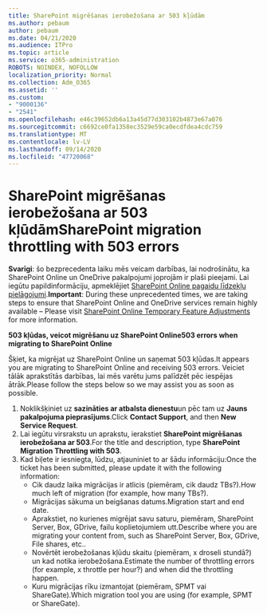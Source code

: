 ```yaml
---
title: SharePoint migrēšanas ierobežošana ar 503 kļūdām
ms.author: pebaum
author: pebaum
ms.date: 04/21/2020
ms.audience: ITPro
ms.topic: article
ms.service: o365-administration
ROBOTS: NOINDEX, NOFOLLOW
localization_priority: Normal
ms.collection: Adm_O365
ms.assetid: ''
ms.custom:
- "9000136"
- "2541"
ms.openlocfilehash: e46c39652db6a13a45d77d303102b4873e67a076
ms.sourcegitcommit: c6692ce0fa1358ec3529e59ca0ecdfdea4cdc759
ms.translationtype: MT
ms.contentlocale: lv-LV
ms.lasthandoff: 09/14/2020
ms.locfileid: "47720068"
---
```

# <a name="sharepoint-migration-throttling-with-503-errors"></a><span data-ttu-id="bde89-102">SharePoint migrēšanas ierobežošana ar 503 kļūdām</span><span class="sxs-lookup"><span data-stu-id="bde89-102">SharePoint migration throttling with 503 errors</span></span>

<span data-ttu-id="bde89-103">**Svarīgi**: šo bezprecedenta laiku mēs veicam darbības, lai nodrošinātu, ka SharePoint Online un OneDrive pakalpojumi joprojām ir plaši pieejami. Lai iegūtu papildinformāciju, apmeklējiet [SharePoint Online pagaidu līdzekļu pielāgojumi](https://aka.ms/ODSPAdjustments).</span><span class="sxs-lookup"><span data-stu-id="bde89-103">**Important**: During these unprecedented times, we are taking steps to ensure that SharePoint Online and OneDrive services remain highly available – Please visit [SharePoint Online Temporary Feature Adjustments](https://aka.ms/ODSPAdjustments) for more information.</span></span>

<span data-ttu-id="bde89-104">**503 kļūdas, veicot migrēšanu uz SharePoint Online**</span><span class="sxs-lookup"><span data-stu-id="bde89-104">**503 errors when migrating to SharePoint Online**</span></span>

<span data-ttu-id="bde89-105">Šķiet, ka migrējat uz SharePoint Online un saņemat 503 kļūdas.</span><span class="sxs-lookup"><span data-stu-id="bde89-105">It appears you are migrating to SharePoint Online and receiving 503 errors.</span></span> <span data-ttu-id="bde89-106">Veiciet tālāk aprakstītās darbības, lai mēs varētu jums palīdzēt pēc iespējas ātrāk.</span><span class="sxs-lookup"><span data-stu-id="bde89-106">Please follow the steps below so we may assist you as soon as possible.</span></span> 

1. <span data-ttu-id="bde89-107">Noklikšķiniet uz **sazināties ar atbalsta dienestu**un pēc tam uz **Jauns pakalpojuma pieprasījums**.</span><span class="sxs-lookup"><span data-stu-id="bde89-107">Click **Contact Support**, and then **New Service Request**.</span></span>
2. <span data-ttu-id="bde89-108">Lai iegūtu virsrakstu un aprakstu, ierakstiet **SharePoint migrēšanas ierobežošana ar 503**.</span><span class="sxs-lookup"><span data-stu-id="bde89-108">For the title and description, type **SharePoint Migration Throttling with 503**.</span></span>
3. <span data-ttu-id="bde89-109">Kad biļete ir iesniegta, lūdzu, atjauniniet to ar šādu informāciju:</span><span class="sxs-lookup"><span data-stu-id="bde89-109">Once the ticket has been submitted, please update it with the following information:</span></span>
    - <span data-ttu-id="bde89-110">Cik daudz laika migrācijas ir atlicis (piemēram, cik daudz TBs?).</span><span class="sxs-lookup"><span data-stu-id="bde89-110">How much left of migration (for example, how many TBs?).</span></span>
    - <span data-ttu-id="bde89-111">Migrācijas sākuma un beigšanas datums.</span><span class="sxs-lookup"><span data-stu-id="bde89-111">Migration start and end date.</span></span>
    - <span data-ttu-id="bde89-112">Aprakstiet, no kurienes migrējat savu saturu, piemēram, SharePoint Server, Box, GDrive, failu koplietojumiem utt.</span><span class="sxs-lookup"><span data-stu-id="bde89-112">Describe where you are migrating your content from, such as SharePoint Server, Box, GDrive, File shares, etc..</span></span>
    - <span data-ttu-id="bde89-113">Novērtēt ierobežošanas kļūdu skaitu (piemēram, x droseli stundā?) un kad notika ierobežošana.</span><span class="sxs-lookup"><span data-stu-id="bde89-113">Estimate the number of throttling errors (for example, x throttle per hour?) and when did the throttling happen.</span></span>
    - <span data-ttu-id="bde89-114">Kuru migrācijas rīku izmantojat (piemēram, SPMT vai ShareGate).</span><span class="sxs-lookup"><span data-stu-id="bde89-114">Which migration tool you are using (for example, SPMT or ShareGate).</span></span>


